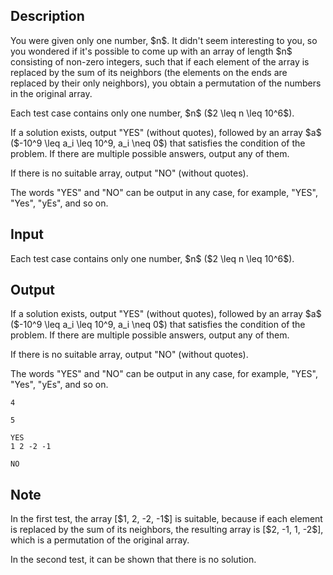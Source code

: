 ## Description

<div><p>You were given only one number, $n$. It didn't seem interesting to you, so you wondered if it's possible to come up with an array of length $n$ consisting of non-zero integers, such that if each element of the array is replaced by the sum of its neighbors (the elements on the ends are replaced by their only neighbors), you obtain a permutation of the numbers in the original array.</p></div><div class="input-specification"><p>Each test case contains only one number, $n$ ($2 \leq n \leq 10^6$).</p></div><div class="output-specification"><p>If a solution exists, output <span class="tex-font-style-tt">"YES"</span> (without quotes), followed by an array $a$ ($-10^9 \leq a_i \leq 10^9, a_i \neq 0$) that satisfies the condition of the problem. If there are multiple possible answers, output any of them.</p><p>If there is no suitable array, output <span class="tex-font-style-tt">"NO"</span> (without quotes).</p><p>The words <span class="tex-font-style-tt">"YES"</span> and <span class="tex-font-style-tt">"NO"</span> can be output in any case, for example, <span class="tex-font-style-tt">"YES"</span>, <span class="tex-font-style-tt">"Yes"</span>, <span class="tex-font-style-tt">"yEs"</span>, and so on.</p></div>

## Input

<p>Each test case contains only one number, $n$ ($2 \leq n \leq 10^6$).</p>

## Output

<p>If a solution exists, output <span class="tex-font-style-tt">"YES"</span> (without quotes), followed by an array $a$ ($-10^9 \leq a_i \leq 10^9, a_i \neq 0$) that satisfies the condition of the problem. If there are multiple possible answers, output any of them.</p><p>If there is no suitable array, output <span class="tex-font-style-tt">"NO"</span> (without quotes).</p><p>The words <span class="tex-font-style-tt">"YES"</span> and <span class="tex-font-style-tt">"NO"</span> can be output in any case, for example, <span class="tex-font-style-tt">"YES"</span>, <span class="tex-font-style-tt">"Yes"</span>, <span class="tex-font-style-tt">"yEs"</span>, and so on.</p>





```input1|
4
```




```input2|
5
```




```output1
YES
1 2 -2 -1
```




```output2
NO
```



## Note

<p>In the first test, the array [$1, 2, -2, -1$] is suitable, because if each element is replaced by the sum of its neighbors, the resulting array is [$2, -1, 1, -2$], which is a permutation of the original array.</p><p>In the second test, it can be shown that there is no solution.</p>
